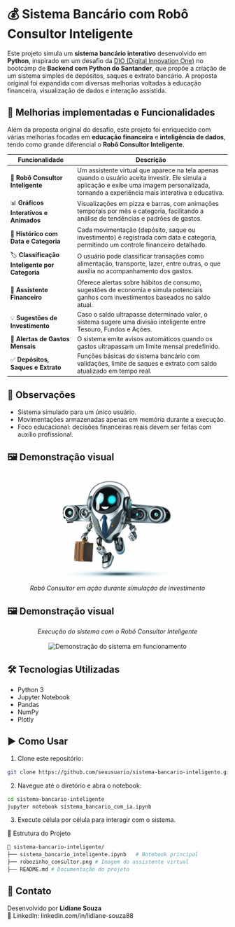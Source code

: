 # 💰 Sistema Bancário com Robô Consultor Inteligente

Este projeto simula um **sistema bancário interativo** desenvolvido em **Python**, inspirado em um desafio da [DIO (Digital Innovation One)](https://www.dio.me/) no bootcamp de **Backend com Python do Santander**, que propõe a criação de um sistema simples de depósitos, saques e extrato bancário. A proposta original foi expandida com diversas melhorias voltadas à educação financeira, visualização de dados e interação assistida.


## 🚀 Melhorias implementadas e Funcionalidades

Além da proposta original do desafio, este projeto foi enriquecido com várias melhorias focadas em **educação financeira** e **inteligência de dados**, tendo como grande diferencial o **Robô Consultor Inteligente**.

| Funcionalidade                      | Descrição |
|------------------------------------|-----------|
| 🤖 **Robô Consultor Inteligente**  | Um assistente virtual que aparece na tela apenas quando o usuário aceita investir. Ele simula a aplicação e exibe uma imagem personalizada, tornando a experiência mais interativa e educativa. |
| 📊 **Gráficos Interativos e Animados** | Visualizações em pizza e barras, com animações temporais por mês e categoria, facilitando a análise de tendências e padrões de gastos. |
| 📅 **Histórico com Data e Categoria** | Cada movimentação (depósito, saque ou investimento) é registrada com data e categoria, permitindo um controle financeiro detalhado. |
| 🏷️ **Classificação Inteligente por Categoria** | O usuário pode classificar transações como alimentação, transporte, lazer, entre outras, o que auxilia no acompanhamento dos gastos. |
| 🧠 **Assistente Financeiro** | Oferece alertas sobre hábitos de consumo, sugestões de economia e simula potenciais ganhos com investimentos baseados no saldo atual. |
| 💡 **Sugestões de Investimento** | Caso o saldo ultrapasse determinado valor, o sistema sugere uma divisão inteligente entre Tesouro, Fundos e Ações. |
| 🚨 **Alertas de Gastos Mensais** | O sistema emite avisos automáticos quando os gastos ultrapassam um limite mensal predefinido. |
| ✅ **Depósitos, Saques e Extrato** | Funções básicas do sistema bancário com validações, limite de saques e extrato com saldo atualizado em tempo real. |


## 📌 Observações
- Sistema simulado para um único usuário.
- Movimentações armazenadas apenas em memória durante a execução.
- Foco educacional: decisões financeiras reais devem ser feitas com auxílio profissional.


## 🖼️ Demonstração visual

<p align="center">
  <img src="robozinho_consultor.png" alt="Robô Consultor Inteligente" width="250" />
  <br><em>Robô Consultor em ação durante simulação de investimento</em>
</p>

## 🖼️ Demonstração visual

<p align="center">
  <em>Execução do sistema com o Robô Consultor Inteligente</em><br><br>
  <img src="execucao_sistema.gif" alt="Demonstração do sistema em funcionamento" width="700"/>
</p>


## 🛠️ Tecnologias Utilizadas

- Python 3
- Jupyter Notebook
- Pandas
- NumPy
- Plotly

## ▶️ Como Usar

1. Clone este repositório:

```bash
git clone https://github.com/seuusuario/sistema-bancario-inteligente.git
```

2. Navegue até o diretório e abra o notebook:

```bash
cd sistema-bancario-inteligente
jupyter notebook sistema_bancario_com_ia.ipynb
```

3. Execute célula por célula para interagir com o sistema.


📂 Estrutura do Projeto

```bash
📁 sistema-bancario-inteligente/
├── sistema_bancario_inteligente.ipynb   # Notebook principal
├── robozinho_consultor.png # Imagem do assistente virtual
├── README.md # Documentação do projeto

```
## 📧 Contato

Desenvolvido por **Lidiane Souza**  
🔗 LinkedIn: linkedin.com/in/lidiane-souza88

